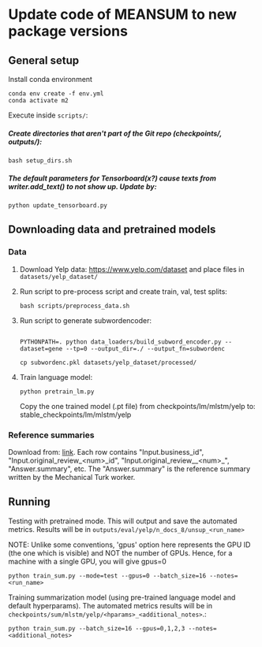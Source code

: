 # Update code of MEANSUM to new package versions


## General setup 

Install conda environment
```
conda env create -f env.yml
conda activate m2
```


Execute inside ```scripts/```:

##### Create directories that aren't part of the Git repo (checkpoints/, outputs/):

```
bash setup_dirs.sh
```



##### The default parameters for Tensorboard(x?) cause texts from writer.add_text() to not show up. Update by:

```
python update_tensorboard.py
```



## Downloading data and pretrained models

### Data

1. Download Yelp data: https://www.yelp.com/dataset and place files in ```datasets/yelp_dataset/```
2. Run script to pre-process script and create train, val, test splits:
    ```
    bash scripts/preprocess_data.sh
    ```
3. Run script to generate subwordencoder:
   ```
   
   PYTHONPATH=. python data_loaders/build_subword_encoder.py --dataset=gene --tp=0 --output_dir=./ --output_fn=subwordenc
   ```

   ```
   cp subwordenc.pkl datasets/yelp_dataset/processed/
   ```
   
4. Train language model:
   ```
   python pretrain_lm.py
   ```
   Copy the one trained model (.pt file) from checkpoints/lm/mlstm/yelp  to: stable_checkpoints/lm/mlstm/yelp


### Reference summaries

Download from: [link](https://s3.us-east-2.amazonaws.com/unsup-sum/summaries_0-200_cleaned.csv).
Each row contains "Input.business_id", "Input.original_review_\<num\>\_id", 
"Input.original_review__\<num\>\_", "Answer.summary", etc. The "Answer.summary" is the
reference summary written by the Mechanical Turk worker.


## Running

Testing with pretrained mode. This will output and save the automated metrics. 
Results will be in ```outputs/eval/yelp/n_docs_8/unsup_<run_name>```

NOTE: Unlike some conventions, 'gpus' option here represents the GPU ID (the one which is visible) and NOT the number of GPUs. Hence, for a machine with a single GPU, you will give gpus=0
```
python train_sum.py --mode=test --gpus=0 --batch_size=16 --notes=<run_name>
```

Training summarization model (using pre-trained language model and default hyperparams).
The automated metrics results will be in ```checkpoints/sum/mlstm/yelp/<hparams>_<additional_notes>```.:
```
python train_sum.py --batch_size=16 --gpus=0,1,2,3 --notes=<additional_notes> 
```
